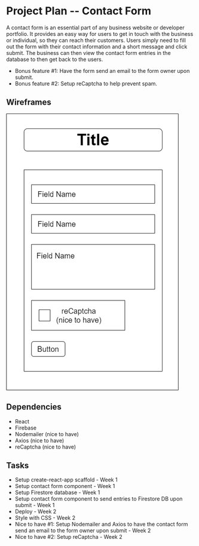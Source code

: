 # Project Plan -- Contact Form

A contact form is an essential part of any business website or developer portfolio. It provides an easy way for users to get in touch with the business or individual, so they can reach their customers. Users simply need to fill out the form with their contact information and a short message and click submit. The business can then view the contact form entries in the database to then get back to the users. 

* Bonus feature #1: Have the form send an email to the form owner upon submit.
* Bonus feature #2: Setup reCaptcha to help prevent spam.

## Wireframes
![Contact form wireframe image](./images/Contact-form-wireframe.png)

## Dependencies

* React
* Firebase
* Nodemailer (nice to have)
* Axios (nice to have)
* reCaptcha (nice to have)

## Tasks

* Setup create-react-app scaffold - Week 1
* Setup contact form component - Week 1
* Setup Firestore database - Week 1
* Setup contact form component to send entries to Firestore DB upon submit - Week 1
* Deploy - Week 2
* Style with CSS - Week 2
* Nice to have #1: Setup Nodemailer and Axios to have the contact form send an email to the form owner upon submit - Week 2
* Nice to have #2: Setup reCaptcha - Week 2
